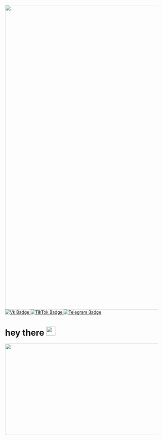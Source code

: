 <div id="header" align="center">
  <img src="https://github.com/Vipperswag/Algoritmizatsia_mironov.d.r/blob/main/gang.gif" width="1000"/>
</div>
<div id="badges">
  <a href="your-youtube-URL">
    <img src="https://img.shields.io/badge/VK-blue?style=for-the-badge&logo=VK&logoColor=white" alt="Vk Badge"/>
  </a>
  <a href="your-linkedin-URL">
    <img src="https://img.shields.io/badge/TikTok-black?style=for-the-badge&logo=TikTok&logoColor=purple" alt="TikTok Badge"/>
  </a>
  <a href="your-twitter-URL">
    <img src="https://img.shields.io/badge/Telegram-blue?style=for-the-badge&logo=Telegram&logoColor=white" alt="Telegram Badge"/>
  </a>
</div>

<img src="https://komarev.com/ghpvc/?username=your-github-Vipperswag&style=flat-square&color=blue" alt=""/>

<h1>
  hey there
  <img src="https://media.giphy.com/media/hvRJCLFzcasrR4ia7z/giphy.gif" width="30px"/>
</h1>

<div align="center">
  <img src="https://github.com/Vipperswag/Algoritmizatsia_mironov.d.r/blob/main/boba1.gif" width="1000" height="300"/>
</div>
